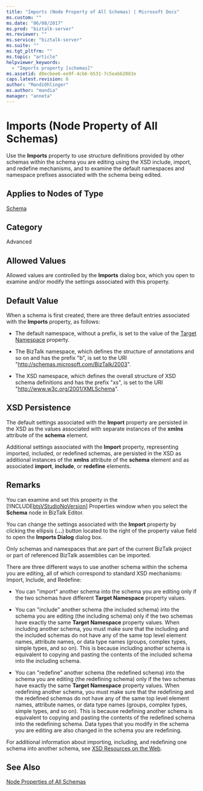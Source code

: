 ```yaml
---
title: "Imports (Node Property of All Schemas) | Microsoft Docs"
ms.custom: ""
ms.date: "06/08/2017"
ms.prod: "biztalk-server"
ms.reviewer: ""
ms.service: "biztalk-server"
ms.suite: ""
ms.tgt_pltfrm: ""
ms.topic: "article"
helpviewer_keywords: 
  - "Imports property [schemas]"
ms.assetid: d0ecbee6-ee9f-4cb6-b531-7c5eabb2083e
caps.latest.revision: 6
author: "MandiOhlinger"
ms.author: "mandia"
manager: "anneta"
---
```

# Imports (Node Property of All Schemas)
Use the **Imports** property to use structure definitions provided by other schemas within the schema you are editing using the XSD include, import, and redefine mechanisms, and to examine the default namespaces and namespace prefixes associated with the schema being edited.  
  
## Applies to Nodes of Type  
 [Schema](../core/schema-node-properties.md)  
  
## Category  
 Advanced  
  
## Allowed Values  
 Allowed values are controlled by the **Imports** dialog box, which you open to examine and/or modify the settings associated with this property.  
  
## Default Value  
 When a schema is first created, there are three default entries associated with the **Imports** property, as follows:  
  
-   The default namespace, without a prefix, is set to the value of the [Target Namespace](../core/target-namespace-node-property-of-all-schemas.md) property.  
  
-   The BizTalk namespace, which defines the structure of annotations and so on and has the prefix "b", is set to the URI "http://schemas.microsoft.com/BizTalk/2003".  
  
-   The XSD namespace, which defines the overall structure of XSD schema definitions and has the prefix "xs", is set to the URI "http://www.w3c.org/2001/XMLSchema".  
  
## XSD Persistence  
 The default settings associated with the **Import** property are persisted in the XSD as the values associated with separate instances of the **xmlns** attribute of the **schema** element.  
  
 Additional settings associated with the **Import** property, representing imported, included, or redefined schemas, are persisted in the XSD as additional instances of the **xmlns** attribute of the **schema** element and as associated **import**, **include**, or **redefine** elements.  
  
## Remarks  
 You can examine and set this property in the [!INCLUDE[btsVStudioNoVersion](../includes/btsvstudionoversion-md.md)] Properties window when you select the **Schema** node in BizTalk Editor.  
  
 You can change the settings associated with the **Import** property by clicking the ellipsis (**...**) button located to the right of the property value field to open the **Imports Dialog** dialog box.  
  
 Only schemas and namespaces that are part of the current BizTalk project or part of referenced BizTalk assemblies can be imported.  
  
 There are three different ways to use another schema within the schema you are editing, all of which correspond to standard XSD mechanisms: Import, Include, and Redefine:  
  
-   You can "import" another schema into the schema you are editing only if the two schemas have different **Target Namespace** property values.  
  
-   You can "include" another schema (the included schema) into the schema you are editing (the including schema) only if the two schemas have exactly the same **Target Namespace** property values. When including another schema, you must make sure that the including and the included schemas do not have any of the same top level element names, attribute names, or data type names (groups, complex types, simple types, and so on). This is because including another schema is equivalent to copying and pasting the contents of the included schema into the including schema.  
  
-   You can "redefine" another schema (the redefined schema) into the schema you are editing (the redefining schema) only if the two schemas have exactly the same **Target Namespace** property values. When redefining another schema, you must make sure that the redefining and the redefined schemas do not have any of the same top level element names, attribute names, or data type names (groups, complex types, simple types, and so on). This is because redefining another schema is equivalent to copying and pasting the contents of the redefined schema into the redefining schema. Data types that you modify in the schema you are editing are also changed in the schema you are redefining.  
  
 For additional information about importing, including, and redefining one schema into another schema, see [XSD Resources on the Web](../core/xsd-resources-on-the-web.md).  
  
## See Also  
 [Node Properties of All Schemas](../core/node-properties-of-all-schemas.md)
